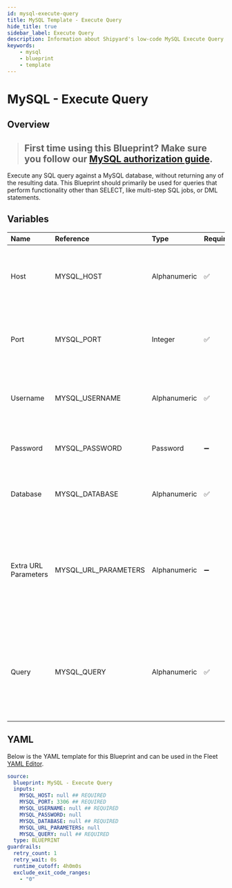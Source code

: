 ```yaml
---
id: mysql-execute-query
title: MySQL Template - Execute Query
hide_title: true
sidebar_label: Execute Query
description: Information about Shipyard's low-code MySQL Execute Query blueprint. Execute any SQL query against a MySQL database. Perfect for creating multi-step SQL jobs, executing DML statements, or running scheduled queries.
keywords:
    - mysql
    - blueprint
    - template
---
```


# MySQL - Execute Query

## Overview

> ## **First time using this Blueprint? Make sure you follow our [MySQL authorization guide](https://www.shipyardapp.com/docs/blueprint-library/mysql/mysql-authorization/)**.

Execute any SQL query against a MySQL database, without returning any of the resulting data. This Blueprint should primarily be used for queries that perform functionality other than SELECT, like multi-step SQL jobs, or DML statements.



## Variables

| Name | Reference | Type | Required | Default | Options | Description |
|:---|:---|:---|:---|:---|:---|:---|
| Host | MYSQL_HOST | Alphanumeric | :white_check_mark: | - | - | The domain or the IP address of the database you want to connect to. |
| Port | MYSQL_PORT | Integer | :white_check_mark: | 3306 | - | Number for the database port to connect to. Defaults to 3306. |
| Username | MYSQL_USERNAME | Alphanumeric | :white_check_mark: | - | - | Name of the user to connect to the database with. |
| Password | MYSQL_PASSWORD | Password | :heavy_minus_sign: | - | - | Password associated to the provided username. |
| Database | MYSQL_DATABASE | Alphanumeric | :white_check_mark: | - | - | Name of the database in MySQL to connect to. |
| Extra URL Parameters | MYSQL_URL_PARAMETERS | Alphanumeric | :heavy_minus_sign: | - | - | Extra parameters that will be placed at the end of the connection string, after the "?". Must be separated by "&". |
| Query | MYSQL_QUERY | Alphanumeric | :white_check_mark: | - | - | Any SQL query that runs a job against the database (CREATE, DROP, INSERT, etc.). Formatting is ignored. |


## YAML

Below is the YAML template for this Blueprint and can be used in the Fleet [YAML Editor](../../reference/fleets/yaml-editor.md).

```yaml
source:
  blueprint: MySQL - Execute Query
  inputs:
    MYSQL_HOST: null ## REQUIRED
    MYSQL_PORT: 3306 ## REQUIRED
    MYSQL_USERNAME: null ## REQUIRED
    MYSQL_PASSWORD: null 
    MYSQL_DATABASE: null ## REQUIRED
    MYSQL_URL_PARAMETERS: null 
    MYSQL_QUERY: null ## REQUIRED
  type: BLUEPRINT
guardrails:
  retry_count: 1
  retry_wait: 0s
  runtime_cutoff: 4h0m0s
  exclude_exit_code_ranges:
    - "0"
```
